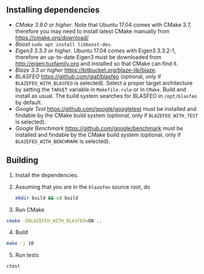 ## Installing dependencies
- *CMake 3.9.0 or higher*. Note that Ubuntu 17.04 comes with CMake 3.7, therefore you may need to install latest CMake manually from https://cmake.org/download/
- *Boost* `sudo apt install libboost-dev`.
- *Eigen3 3.3.3 or higher*. Ubuntu 17.04 comes with Eigen3 3.3.2-1, therefore an up-to-date Eigen3 must be downloaded from http://eigen.tuxfamily.org and installed so that CMake can find it.
- *Blaze 3.3 or higher* https://bitbucket.org/blaze-lib/blaze.
- *BLASFEO* https://github.com/giaf/blasfeo (optional, only if `BLAZEFEO_WITH_BLASFEO` is selected). Select a proper target architecture by setting the `TARGET` variable in `Makefile.rule` or in `CMake`. Build and install as usual. The build system searches for BLASFEO in `/opt/blasfeo` by default.
- *Google Test* https://github.com/google/googletest must be installed and findable by the CMake build system (optional, only if `BLAZEFEO_WITH_TEST` is selected).
- *Google Benchmark* https://github.com/google/benchmark must be installed and findable by the CMake build system (optional, only if `BLAZEFEO_WITH_BENCHMARK` is selected).

## Building
1. Install the dependencies.
2. Assuming that you are in the `blazefeo` source root, do  

    ```bash
    mkdir build && cd build
    ```
3. Run CMake  
```bash
cmake -DBLAZEFEO_WITH_BLASFEO=ON ..
```
4. Build  
```bash
make -j 10
```
5. Run tests  
```bash
ctest
```